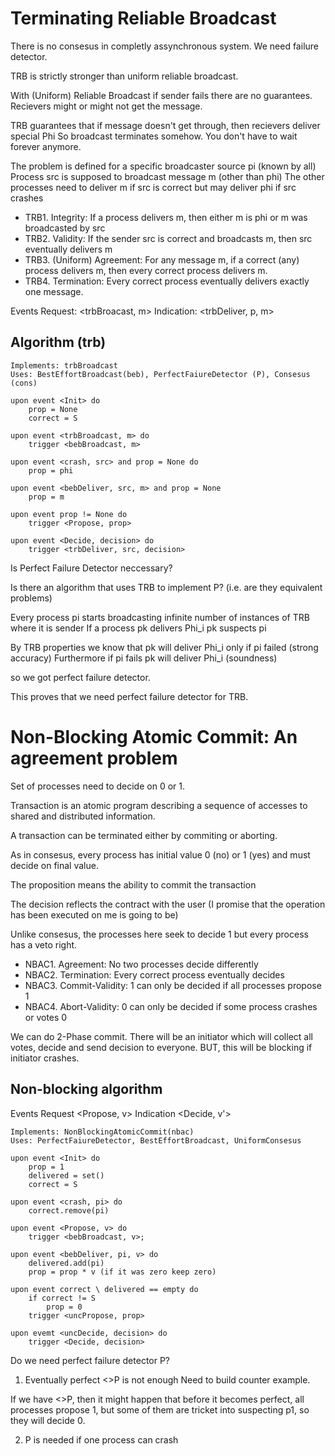 # Terminating Reliable Broadcast

There is no consesus in completly assynchronous system.
We need failure detector.


TRB is strictly stronger than uniform reliable broadcast.

With (Uniform) Reliable Broadcast if sender fails there are no guarantees.
Recievers might or might not get the message.


TRB guarantees that if message doesn't get through, then recievers deliver special Phi
So broadcast terminates somehow. You don't have to wait forever anymore.


The problem is defined for a specific broadcaster source pi (known by all)
Process src is supposed to broadcast message m (other than phi)
The other processes need to deliver m if src is correct but may deliver phi if src crashes


* TRB1. Integrity: If a process delivers m, then either m is phi or m was broadcasted by src
* TRB2. Validity: If the sender src is correct and broadcasts m, then src eventually delivers m
* TRB3. (Uniform) Agreement: For any message m, if a correct (any) process delivers m, then every correct 
    process delivers m.
* TRB4. Termination: Every correct process eventually delivers exactly one message.


Events
 Request: <trbBroacast, m>
 Indication: <trbDeliver, p, m>

## Algorithm (trb)
```
Implements: trbBroadcast 
Uses: BestEffortBroadcast(beb), PerfectFaiureDetector (P), Consesus (cons)

upon event <Init> do
    prop = None
    correct = S

upon event <trbBroadcast, m> do
    trigger <bebBroadcast, m>

upon event <crash, src> and prop = None do
    prop = phi

upon event <bebDeliver, src, m> and prop = None 
    prop = m

upon event prop != None do
    trigger <Propose, prop>

upon event <Decide, decision> do
    trigger <trbDeliver, src, decision>
```

Is Perfect Failure Detector neccessary? 

Is there an algorithm that uses TRB to implement P? (i.e. are they equivalent problems)

Every process pi starts broadcasting infinite number of instances of TRB where it is sender
If a process pk delivers Phi_i pk suspects pi 

By TRB properties we know that pk will deliver Phi_i only if pi failed (strong accuracy)
Furthermore if pi fails pk will deliver Phi_i (soundness)

so we got perfect failure detector.

This proves that we need perfect failure detector for TRB. 





# Non-Blocking Atomic Commit: An agreement problem

Set of processes need to decide on 0 or 1.

Transaction is an atomic program describing a sequence of accesses to shared and distributed information.

A transaction can be terminated either by commiting or aborting.



As in consesus, every process has initial value 0 (no) or 1 (yes) and must decide on final value.


The proposition means the ability to commit the transaction

The decision reflects the contract with the user (I promise that the operation has been executed on me is going to be)


Unlike consesus, the processes here seek to decide 1 but every process has a veto right.



* NBAC1. Agreement: No two processes decide differently
* NBAC2. Termination: Every correct process eventually decides
* NBAC3. Commit-Validity: 1 can only be decided if all processes propose 1
* NBAC4. Abort-Validity: 0 can only be decided if some process crashes or votes 0


We can do 2-Phase commit. There will be an initiator which will collect all votes, decide and send decision to everyone. 
BUT, this will be blocking if initiator crashes.


## Non-blocking algorithm
Events
    Request <Propose, v>
    Indication <Decide, v'>

```
Implements: NonBlockingAtomicCommit(nbac)
Uses: PerfectFaiureDetector, BestEffortBroadcast, UniformConsesus

upon event <Init> do
    prop = 1
    delivered = set()
    correct = S

upon event <crash, pi> do
    correct.remove(pi)

upon event <Propose, v> do
    trigger <bebBroadcast, v>;

upon event <bebDeliver, pi, v> do
    delivered.add(pi)
    prop = prop * v (if it was zero keep zero)

upon event correct \ delivered == empty do
    if correct != S
        prop = 0
    trigger <uncPropose, prop>

upon evemt <uncDecide, decision> do
    trigger <Decide, decision>
```


Do we need perfect failure detector P?

1. Eventually perfect <>P is not enough
Need to build counter example.

If we have <>P, then it might happen that before it becomes perfect, all processes propose 1, but some of them
are tricket into suspecting p1, so they will decide 0. 


2. P is needed if one process can crash




